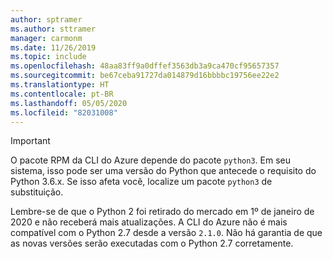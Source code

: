 ```yaml
---
author: sptramer
ms.author: sttramer
manager: carmonm
ms.date: 11/26/2019
ms.topic: include
ms.openlocfilehash: 48aa83ff9a0dffef3563db3a9ca470cf95657357
ms.sourcegitcommit: be67ceba91727da014879d16bbbbc19756ee22e2
ms.translationtype: HT
ms.contentlocale: pt-BR
ms.lasthandoff: 05/05/2020
ms.locfileid: "82031008"
---
```

> [!IMPORTANT]
>
> O pacote RPM da CLI do Azure depende do pacote `python3`. Em seu sistema, isso pode ser uma versão do Python que antecede o requisito do Python 3.6.x. Se isso afeta você, localize um pacote `python3` de substituição.
>
> Lembre-se de que o Python 2 foi retirado do mercado em 1º de janeiro de 2020 e não receberá mais atualizações. A CLI do Azure não é mais compatível com o Python 2.7 desde a versão `2.1.0`. Não há garantia de que as novas versões serão executadas com o Python 2.7 corretamente.
